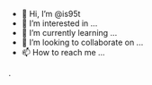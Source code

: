 - 👋 Hi, I’m @is95t 
- 👀 I’m interested in ...
- 🌱 I’m currently learning ...
- 💞️ I’m looking to collaborate on ...
- 📫 How to reach me ...

<!---
is95t/is95t is a ✨ special ✨ repository because its `README.md` (this file) appears on your GitHub profile.
You can click the Preview link to take a look at your changes.
--->

.

